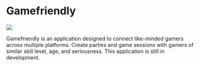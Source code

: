 # Gamefriendly
<img src="https://img.shields.io/badge/platform-web%20%7C%20Android-blue.svg">

Gamefriendly is an application designed to connect like-minded gamers across multiple platforms. Create parties and game sessions with gamers of similar skill level, age, and seriousness. This application is still in development. 
